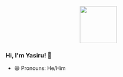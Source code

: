 <div id="header" align="center">
  <img src="https://media.giphy.com/media/M9gbBd9nbDrOTu1Mqx/giphy.gif" width="100"/>
</div>

### Hi, I'm Yasiru! 👋


<!-- Here are some ideas to get you started: -->

<!-- - 🔭 I’m currently working on ... -->
<!-- - 🌱 I’m currently learning JavaScript -->
<!-- - 👯 I’m looking to collaborate on ... -->
<!-- - 🤔 I’m looking for help with ... -->
<!-- - 💬 Ask me about ... -->
<!-- - 📫 How to reach me: ... -->
- 😄 Pronouns: He/Him
<!-- - ⚡ Fun fact: ... -->
